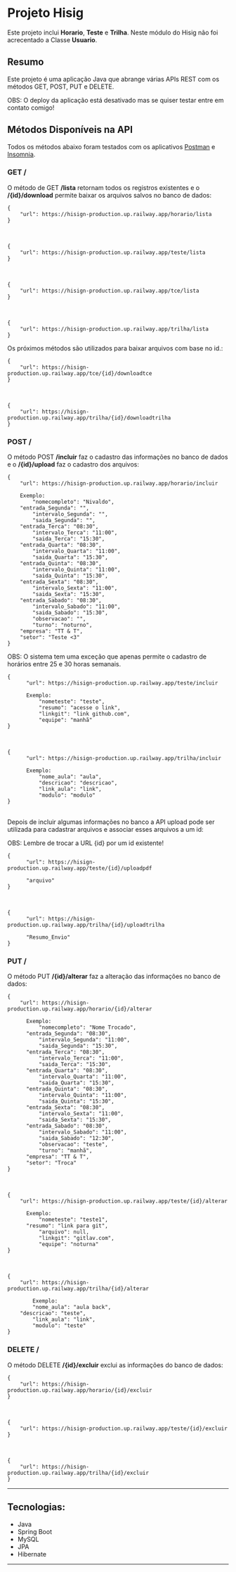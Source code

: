 # Projeto Hisig

Este projeto inclui **Horario**, **Teste** e **Trilha**. Neste módulo do Hisig não foi acrecentado a Classe **Usuario**.

## Resumo
Este projeto é uma aplicação Java que abrange várias APIs REST com os métodos GET, POST, PUT e DELETE.

OBS: O deploy da aplicação está desativado mas se quiser testar entre em contato comigo!

## Métodos Disponíveis na API
Todos os métodos abaixo foram testados com os aplicativos [Postman](https://www.postman.com/) e [Insomnia](https://insomnia.rest/download).

### GET /
O método de GET **/lista** retornam todos os registros existentes e o **/{id}/download** permite baixar os arquivos salvos no banco de dados:

    {
	    "url": https://hisign-production.up.railway.app/horario/lista
    }
<br>

    {
	    "url": https://hisign-production.up.railway.app/teste/lista
    }
<br>

    {
	    "url": https://hisign-production.up.railway.app/tce/lista
    }
<br>

    {
	    "url": https://hisign-production.up.railway.app/trilha/lista
    }
Os próximos métodos são utilizados para baixar arquivos com base no id.:    
    
    {
	    "url": https://hisign-production.up.railway.app/tce/{id}/downloadtce
    }

<br>

    {
	    "url": https://hisign-production.up.railway.app/trilha/{id}/downloadtrilha
    }

### POST /
O método POST **/incluir** faz o cadastro das informações no banco de dados e o **/{id}/upload** faz o cadastro dos arquivos:
    
    {
	    "url": https://hisign-production.up.railway.app/horario/incluir

	    Exemplo:
     	    "nomecompleto": "Nivaldo",
	    "entrada_Segunda": "",
            "intervalo_Segunda": "",
            "saida_Segunda": "",
	    "entrada_Terca": "08:30",
            "intervalo_Terca": "11:00",
            "saida_Terca": "15:30",
	    "entrada_Quarta": "08:30",
            "intervalo_Quarta": "11:00",
            "saida_Quarta": "15:30",
	    "entrada_Quinta": "08:30",
            "intervalo_Quinta": "11:00",
            "saida_Quinta": "15:30",
	    "entrada_Sexta": "08:30",
            "intervalo_Sexta": "11:00",
            "saida_Sexta": "15:30",
	    "entrada_Sabado": "08:30",
            "intervalo_Sabado": "11:00",
            "saida_Sabado": "15:30",
            "observacao": "",
            "turno": "noturno",
	    "empresa": "TT & T",
	    "setor": "Teste <3"
    }
OBS: O sistema tem uma exceção que apenas permite o cadastro de horários entre 25 e 30 horas semanais.

    {
	      "url": https://hisign-production.up.railway.app/teste/incluir
              
	      Exemplo:
              "nometeste": "teste",
              "resumo": "acesse o link",
              "linkgit": "link github.com",
              "equipe": "manhã"
    }
<br>
    
    {
	      "url": https://hisign-production.up.railway.app/trilha/incluir

	      Exemplo:
              "nome_aula": "aula",
              "descricao": "descricao",
              "link_aula": "link",
              "modulo": "modulo"
    }
<br>
Depois de incluir algumas informações no banco a API upload pode ser utilizada para cadastrar arquivos e associar esses arquivos a um id:

OBS: Lembre de trocar a URL {id} por um id existente!
    
    {
	      "url": https://hisign-production.up.railway.app/teste/{id}/uploadpdf

	      "arquivo"
    }
<br>

    {
	      "url": https://hisign-production.up.railway.app/trilha/{id}/uploadtrilha

	      "Resumo_Envio"
    }

### PUT /
O método PUT **/{id}/alterar** faz a alteração das informações no banco de dados:

    {
	    "url": https://hisign-production.up.railway.app/horario/{id}/alterar

	      Exemplo:
              "nomecompleto": "Nome Trocado",
	      "entrada_Segunda": "08:30",
              "intervalo_Segunda": "11:00",
              "saida_Segunda": "15:30",
	      "entrada_Terca": "08:30",
              "intervalo_Terca": "11:00",
              "saida_Terca": "15:30",
	      "entrada_Quarta": "08:30",
              "intervalo_Quarta": "11:00",
              "saida_Quarta": "15:30",
	      "entrada_Quinta": "08:30",
              "intervalo_Quinta": "11:00",
              "saida_Quinta": "15:30",
	      "entrada_Sexta": "08:30",
              "intervalo_Sexta": "11:00",
              "saida_Sexta": "15:30",
	      "entrada_Sabado": "08:30",
              "intervalo_Sabado": "11:00",
              "saida_Sabado": "12:30",
              "observacao": "teste",
              "turno": "manhã",
	      "empresa": "TT & T",
	      "setor": "Troca"
    }
 <br>

    {
	    "url": https://hisign-production.up.railway.app/teste/{id}/alterar
              
	      Exemplo:
              "nometeste": "teste1",
  	      "resumo": "link para git",
              "arquivo": null,
              "linkgit": "gitlav.com",
              "equipe": "noturna"
    }
 <br>

    {
	    "url": https://hisign-production.up.railway.app/trilha/{id}/alterar

     	    Exemplo:
            "nome_aula": "aula back",
  	    "descricao": "teste",
            "link_aula": "link",
            "modulo": "teste"
    }

### DELETE /
O método DELETE **/{id}/excluir** exclui as informações do banco de dados:
        
    {
	    "url": https://hisign-production.up.railway.app/horario/{id}/excluir
    }
 <br>

    {
	    "url": https://hisign-production.up.railway.app/teste/{id}/excluir
    }
 <br>

    {
	    "url": https://hisign-production.up.railway.app/trilha/{id}/excluir
    }

---

<h2>Tecnologias:</h2>

- Java
- Spring Boot
- MySQL
- JPA
- Hibernate

---
